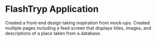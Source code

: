 # FlashTryp Application


Created a front-end design taking inspiration from mock-ups. Created multiple pages including a feed screen that displays titles, images, and descriptions of a place taken from a database.
